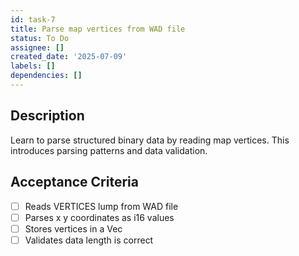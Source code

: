 ```yaml
---
id: task-7
title: Parse map vertices from WAD file
status: To Do
assignee: []
created_date: '2025-07-09'
labels: []
dependencies: []
---
```


## Description

Learn to parse structured binary data by reading map vertices. This introduces parsing patterns and data validation.

## Acceptance Criteria

- [ ] Reads VERTICES lump from WAD file
- [ ] Parses x y coordinates as i16 values
- [ ] Stores vertices in a Vec<Vertex>
- [ ] Validates data length is correct
